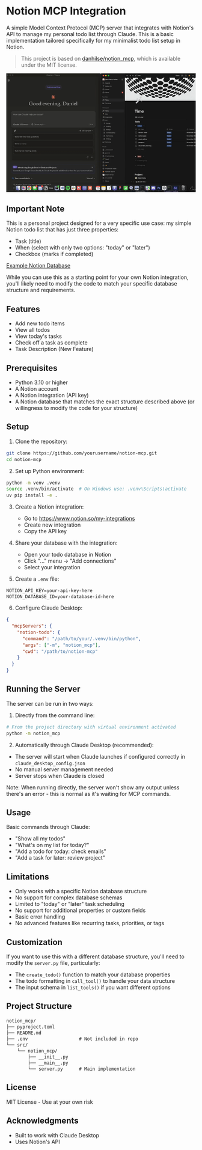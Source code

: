 # Notion MCP Integration

A simple Model Context Protocol (MCP) server that integrates with Notion's API to manage my personal todo list through Claude. This is a basic implementation tailored specifically for my minimalist todo list setup in Notion.

> This project is based on [danhilse/notion_mcp](https://github.com/danhilse/notion_mcp/tree/main), which is available under the MIT license.

<p align="center">
  <img src="assets/demo.gif" width="600"/>
</p>

## Important Note

This is a personal project designed for a very specific use case: my simple Notion todo list that has just three properties:
- Task (title)
- When (select with only two options: "today" or "later")
- Checkbox (marks if completed)

[Example Notion Database](https://danhilse.notion.site/14e5549555a08078afb5ed5d374bb656?v=14e5549555a081f9b5a4000cdf952cb9&pvs=4)

While you can use this as a starting point for your own Notion integration, you'll likely need to modify the code to match your specific database structure and requirements.

## Features

- Add new todo items
- View all todos
- View today's tasks
- Check off a task as complete
- Task Description (New Feature)

## Prerequisites

- Python 3.10 or higher
- A Notion account
- A Notion integration (API key)
- A Notion database that matches the exact structure described above (or willingness to modify the code for your structure)

## Setup

1. Clone the repository:
```bash
git clone https://github.com/yourusername/notion-mcp.git
cd notion-mcp
```

2. Set up Python environment:
```bash
python -m venv .venv
source .venv/bin/activate  # On Windows use: .venv\Scripts\activate
uv pip install -e .
```

3. Create a Notion integration:
   - Go to https://www.notion.so/my-integrations
   - Create new integration
   - Copy the API key

4. Share your database with the integration:
   - Open your todo database in Notion
   - Click "..." menu → "Add connections"
   - Select your integration

5. Create a `.env` file:
```env
NOTION_API_KEY=your-api-key-here
NOTION_DATABASE_ID=your-database-id-here
```

6. Configure Claude Desktop:
```json
{
  "mcpServers": {
    "notion-todo": {
      "command": "/path/to/your/.venv/bin/python",
      "args": ["-m", "notion_mcp"],
      "cwd": "/path/to/notion-mcp"
    }
  }
}
```

## Running the Server

The server can be run in two ways:

1. Directly from the command line:
```bash
# From the project directory with virtual environment activated
python -m notion_mcp
```

2. Automatically through Claude Desktop (recommended):
- The server will start when Claude launches if configured correctly in `claude_desktop_config.json`
- No manual server management needed
- Server stops when Claude is closed

Note: When running directly, the server won't show any output unless there's an error - this is normal as it's waiting for MCP commands.

## Usage

Basic commands through Claude:
- "Show all my todos"
- "What's on my list for today?"
- "Add a todo for today: check emails"
- "Add a task for later: review project"

## Limitations

- Only works with a specific Notion database structure
- No support for complex database schemas
- Limited to "today" or "later" task scheduling
- No support for additional properties or custom fields
- Basic error handling
- No advanced features like recurring tasks, priorities, or tags

## Customization

If you want to use this with a different database structure, you'll need to modify the `server.py` file, particularly:
- The `create_todo()` function to match your database properties
- The todo formatting in `call_tool()` to handle your data structure
- The input schema in `list_tools()` if you want different options

## Project Structure
```
notion_mcp/
├── pyproject.toml
├── README.md
├── .env                   # Not included in repo
└── src/
    └── notion_mcp/
        ├── __init__.py
        ├── __main__.py
        └── server.py      # Main implementation
```

## License

MIT License - Use at your own risk

## Acknowledgments

- Built to work with Claude Desktop
- Uses Notion's API
